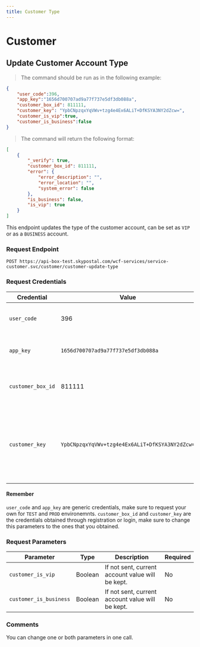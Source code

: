 ```yaml
---
title: Customer Type
---
```

# Customer
## Update Customer Account Type
> The command should be run as in the following example:
```json
{
	"user_code":396,
	"app_key":"1656d700707ad9a77f737e5df3db088a",
    "customer_box_id": 811111,
    "customer_key": "YpbCNpzqxYqVWv+tzg4e4Ex6ALiT+DfKSYA3NY2dZcw=",
	"customer_is_vip":true,
	"customer_is_business":false
}
```
> The command will return the following format:
```json
[
    {
        "_verify": true,
        "customer_box_id": 811111,
        "error": {
            "error_description": "",
            "error_location": "",
            "system_error": false
        },
        "is_business": false,
        "is_vip": true
    }
]
```
This endpoint updates the type of the customer account, can be set as `VIP` or as a `BUSINESS` account.
### Request Endpoint
`POST https://api-box-test.skypostal.com/wcf-services/service-customer.svc/customer/customer-update-type`

### Request Credentials
| Credential   | Value          | Description                                                                      |
| ------------ | -------------- | -------------------------------------------------------------------------------- |
| `user_code`    | 396            | This is the user code provided by Skypostal.                                     |
| `app_key`      | `1656d700707ad9a77f737e5df3db088a` | This is the app key provided by Skypostal.                   |
| `customer_box_id`|811111         |Number obtained in the registered service.                                        |
| `customer_key`   |`YpbCNpzqxYqVWv+tzg4e4Ex6ALiT+DfKSYA3NY2dZcw=`|Key obtained in the register service. This will be updated when updating the e-mail account.|

#### Remember
`user_code` and `app_key` are generic credentials, make sure to request your own for `TEST` and `PROD` environemnts.
`customer_box_id` and `customer_key` are the credentials obtained through registration or login, make sure to change this parameters to the ones that you obtained.

### Request Parameters
| Parameter    | Type          | Description                                                                      | Required   |
| ------------ | --------------| -------------------------------------------------------------------------------- |------------|
|`customer_is_vip`|Boolean|If not sent, current account value will be kept.|No|
|`customer_is_business`|Boolean|If not sent, current account value will be kept.|No|


### Comments
You can change one or both parameters in one call.